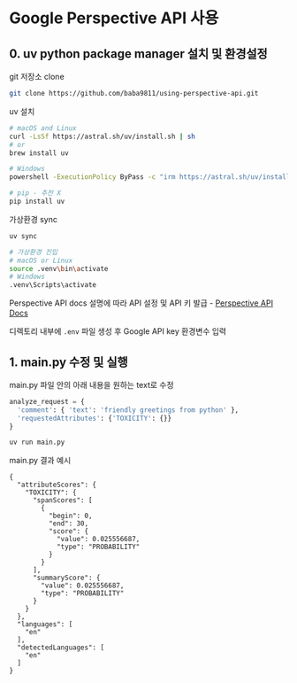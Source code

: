 # Google Perspective API 사용


## 0. uv python package manager 설치 및 환경설정

git 저장소 clone

```bash
git clone https://github.com/baba9811/using-perspective-api.git
```

uv 설치

```bash
# macOS and Linux
curl -LsSf https://astral.sh/uv/install.sh | sh
# or
brew install uv

# Windows
powershell -ExecutionPolicy ByPass -c "irm https://astral.sh/uv/install.ps1 | iex"

# pip - 추천 X
pip install uv
```
가상환경 sync

```bash
uv sync

# 가상환경 진입
# macOS or Linux
source .venv\bin\activate
# Windows
.venv\Scripts\activate
```

Perspective API docs 설명에 따라 API 설정 및 API 키 발급 -
[Perspective API Docs](https://developers.perspectiveapi.com/s/docs-get-started?language=en_US)

디렉토리 내부에 `.env` 파일 생성 후 Google API key 환경변수 입력

## 1. main.py 수정 및 실행

main.py 파일 안의 아래 내용을 원하는 text로 수정
```python
analyze_request = {
  'comment': { 'text': 'friendly greetings from python' },
  'requestedAttributes': {'TOXICITY': {}}
}
```

```bash
uv run main.py
```

main.py 결과 예시
```
{
  "attributeScores": {
    "TOXICITY": {
      "spanScores": [
        {
          "begin": 0,
          "end": 30,
          "score": {
            "value": 0.025556687,
            "type": "PROBABILITY"
          }
        }
      ],
      "summaryScore": {
        "value": 0.025556687,
        "type": "PROBABILITY"
      }
    }
  },
  "languages": [
    "en"
  ],
  "detectedLanguages": [
    "en"
  ]
}
```